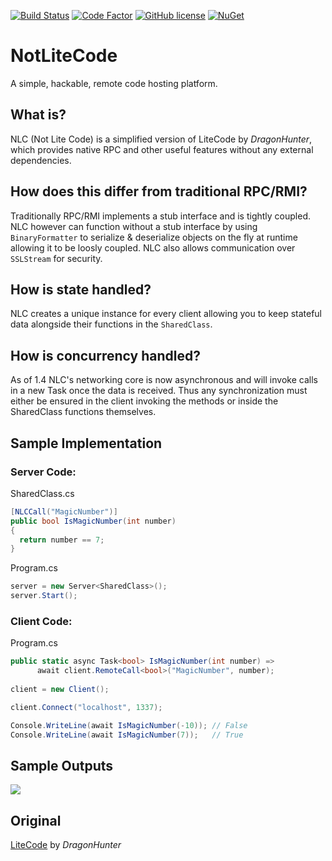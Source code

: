 [![Build Status](https://ci.appveyor.com/api/projects/status/github/ImVexed/notlitecode?branch=master)](https://ci.appveyor.com/project/ImVexed/notlitecode?branch=master)
[![Code Factor](https://www.codefactor.io/repository/github/imvexed/notlitecode/badge)](https://www.codefactor.io/repository/github/imvexed/notlitecode)
[![GitHub license](https://img.shields.io/github/license/ImVexed/NotLiteCode.svg)](https://github.com/ImVexed/NotLiteCode/blob/master/LICENSE)
[![NuGet](https://img.shields.io/nuget/v/Nuget.Core.svg)](https://www.nuget.org/packages/NotLiteCode)

# NotLiteCode
A simple, hackable, remote code hosting platform.

## What is?
NLC (Not Lite Code) is a simplified version of LiteCode by *DragonHunter*, which provides native RPC and other useful features without any external dependencies. 

## How does this differ from traditional RPC/RMI?
Traditionally RPC/RMI implements a stub interface and is tightly coupled. NLC however can function without a stub interface by using `BinaryFormatter` to serialize & deserialize objects on the fly at runtime allowing it to be loosly coupled. NLC also allows communication over `SSLStream` for security.

## How is state handled?
NLC creates a unique instance for every client allowing you to keep stateful data alongside their functions in the `SharedClass`.

## How is concurrency handled?
As of 1.4 NLC's networking core is now asynchronous and will invoke calls in a new Task once the data is received. Thus any synchronization must either be ensured in the client invoking the methods or inside the SharedClass functions themselves.

## Sample Implementation
### Server Code:
SharedClass.cs
```C#
[NLCCall("MagicNumber")]
public bool IsMagicNumber(int number)
{
  return number == 7;
}
```
Program.cs
```C#
server = new Server<SharedClass>();
server.Start();
```
### Client Code:
Program.cs
```C#
public static async Task<bool> IsMagicNumber(int number) =>
      await client.RemoteCall<bool>("MagicNumber", number);
      
client = new Client();

client.Connect("localhost", 1337);

Console.WriteLine(await IsMagicNumber(-10)); // False
Console.WriteLine(await IsMagicNumber(7));   // True
```
## Sample Outputs
<img src="http://image.prntscr.com/image/3dabba40de9643e18c2362a1e0e6f9d3.png" align="center" />
 
## Original
[LiteCode](https://gitlab.com/Dergan/LiteCode) by *DragonHunter* 
